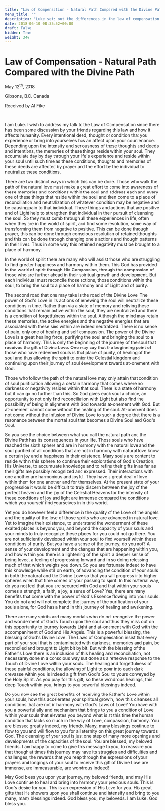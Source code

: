 ```yaml
---
title: "Law of Compensation - Natural Path Compared with the Divine Path"
menu_title: ""
description: "Luke sets out the differences in the law of compensation according to the Natural Love and Divine Love paths."
date: 2018-06-10 08:35:52+00:00
draft: False
hidden: True
weight: 346
---
```

# Law of Compensation - Natural Path Compared with the Divine Path

May 12<sup>th</sup>, 2018

Gibsons, B.C. Canada

Received by Al Fike

 

I am Luke. I wish to address my talk to the Law of Compensation since there has been some discussion by your friends regarding this law and how it affects humanity. Every intentional deed, thought or condition that you experience or bring into yourselves has an affect upon your countenance. Depending upon the intensity and seriousness of these thoughts and deeds and intentions, the memories of these things reside within your soul. They accumulate day by day through your life's experience and reside within your soul until such time as these conditions, thoughts and memories of these deeds are affected by prayer and the effort by the individual to neutralize these conditions.

There are two distinct ways in which this can be done. Those who walk the path of the natural love must make a great effort to come into awareness of these memories and conditions within the soul and address each and every one of these things that reside within the soul and then come to a place of reconciliation and neutralization of whatever condition may be negative and be causing pain to that individual. Those things and actions that are positive and of Light help to strengthen that individual in their pursuit of cleansing the soul. So they must comb through all these experiences in life, often when they are in the world of spirit, and find some resolution, some way of transforming them from negative to positive. This can be done through prayer, this can be done through conscious resolution of retained thoughts and this can be done through changing one's actions and thought patterns in their lives. Thus in some way this retained negativity must be brought to a place of harmony. 

In the world of spirit there are many who will assist those who are struggling to find greater happiness and harmony within them. This God has provided in the world of spirit through His Compassion, through the compassion of those who are further ahead in their spiritual growth and development. But each individual must reconcile those actions, those conditions within the soul, to bring the soul to a place of harmony and of Light and of purity.

The second road that one may take is the road of the Divine Love. The power of God's Love in its actions of renewing the soul will neutralize these conditions in time. Rather than via a state of memory and reliving these conditions that remain active within the soul, they are neutralized and there is a condition of forgetfulness within the soul. Although the mind may retain these memories, the active energies and the negative energies that are associated with these sins within are indeed neutralized. There is no sense of pain, only one of healing and self compassion. The power of the Divine Love is a great healing force, purifying the soul and bringing the soul to a place of harmony. This is only the beginning of the journey of the soul that receives the gift of Divine Love. One may say that the beginning point of those who have redeemed souls is that place of purity, of healing of the soul and thus allowing the spirit to enter the Celestial kingdom and continuing upon their journey of soul development towards at-onement with God.

Those who follow the path of the natural love may only attain that condition of soul purification allowing a certain harmony that comes where no darkness or negativity resides within that soul. There is a state of harmony but it can go no further than this. So God gives each soul a choice, an opportunity to not only find reconciliation with Light but also find the possibility of being in alignment with God towards at-onement with God. But at-onement cannot come without the healing of the soul. At-onement does not come without the infusion of Divine Love to such a degree that there is a resonance between the mortal soul that becomes a Divine Soul and God's Soul.

So you see the choice between what you call the natural path and the Divine Path has its consequences in your life. Those souls who have reached the sixth sphere and are in harmony with the natural love and the soul purified of all conditions that are not in harmony with natural love know a certain joy and a happiness in their existence. Many souls are content to reside within this sphere, to continue their explorations of God's Creation, His Universe, to accumulate knowledge and to refine their gifts in as far as their gifts are possibly recognized and expressed. Their interactions with one another are harmonious and joyful. They have a great deal of love within them for one another and for themselves. At the present state of your progression it would be difficult to truly discern between the joy of the perfect heaven and the joy of the Celestial Heavens for the intensity of these conditions of joy and light are immense compared the conditions which you yourself find yourselves in in this world.

Yet you do however feel a difference in the quality of the Love of the angels and the quality of the love of those spirits who are advanced in natural love. Yet to imagine their existence, to understand the wonderment of these exalted places is beyond you, and beyond the capacity of your souls and your minds to truly recognize these places for you could not go there. You are not sufficiently developed within your soul to find yourself within these conditions of purity. But you have a sense of the journey, do you not? A sense of your development and the changes that are happening within you, and how within you there is a lightening of the spirit, a deeper sense of being loved, a feeling of progressing forward and in so doing releasing much of that which weighs you down. So you are fortunate indeed to have this knowledge while still on earth, of advancing the condition of your souls in both the natural and the Divine Love so that you will progress into higher spheres when that time comes of your passing to spirit. In this material way, do you not feel that you are secured with God and that within your souls comes a strength, a faith, a joy, a sense of Love? Yes, there are many benefits that come with the power of God's Essence flowing into your souls. You do not and will not complete the journey of the purification of your souls alone, for God has a hand in this journey of healing and awakening.

There are many spirits and many mortals who do not recognize the power and wonderment of God's Touch upon the soul and thus they miss out on this opportunity to journey towards Light and at-onement with God with the accompaniment of God and His Angels. This is a powerful blessing, the blessing of God's Divine Love. The Laws of Compensation insist that every part of your soul that is contaminated with darkness, memories and pain, be reconciled and brought to Light bit by bit. But with the blessing of the Father's Love there is an inclusion of this healing and reconciliation, not necessarily done in a conscious way but done as a reflexive response to the Touch of Divine Love within your souls. The healing and forgetfulness of these painful conditions, the allowing of Light to pour into each dark crevasse within you is indeed a gift from God's Soul to yours conveyed by the Holy Spirit. As you pray for this gift, so these wondrous healings, this deep Touch within you, brings to you powerful blessings indeed.

Do you now see the great benefits of receiving the Father's Love within your souls, how this accelerates your spiritual growth, how this cleanses all conditions that are not in harmony with God's Laws of Love? You have with you a powerful ally and mechanism that brings to you a condition of Love within your souls that elevates you beyond what is at this time the human condition that lacks so much in the way of Love, compassion, harmony. You are blessed greatly indeed, my friends. Many, many blessings continue to flow to you and will flow to you for all eternity on this great journey towards God. The cleansing of your soul is just one step of many more openings and developments of the capacities of the soul. You are blessed, my beloved friends. I am happy to come to give this message to you, to reassure you that though at times this journey may have its struggles and difficulties and challenges, the rewards that you reap through the expressions of your prayers and longings of your soul to receive this gift of Divine Love are immense, are immeasurable, are wondrous indeed!

May God bless you upon your journey, my beloved friends, and may His Love continue to heal and bring into harmony your precious souls. This is God's desire for you. This is an expression of His Love for you. His great gifts that He showers upon you shall continue and intensify and bring to you many, many blessings indeed. God bless you, my beloveds. I am Luke. God bless you.

 

 

 
